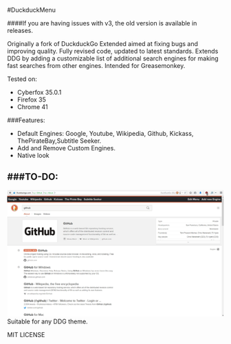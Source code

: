 #DuckduckMenu

####If you are having issues with v3, the old version is available in releases.

Originally a fork of DuckduckGo Extended aimed at fixing bugs and improving quality.
Fully revised code, updated to latest standards.
Extends DDG by adding a customizable list of additional search engines for making fast searches from other engines.
Intended for Greasemonkey.

Tested on:
- Cyberfox 35.0.1
- Firefox 35
- Chrome 41

###Features:
- Default Engines: Google, Youtube, Wikipedia, Github, Kickass, ThePirateBay,Subtitle Seeker.
- Add and Remove Custom Engines.
- Native look

###TO-DO:
-

![ddm](https://raw.githubusercontent.com/Jguer/DuckduckGo-Mextended/master/resources/Sample.jpg "DDM")
Suitable for any DDG theme.

MIT LICENSE
